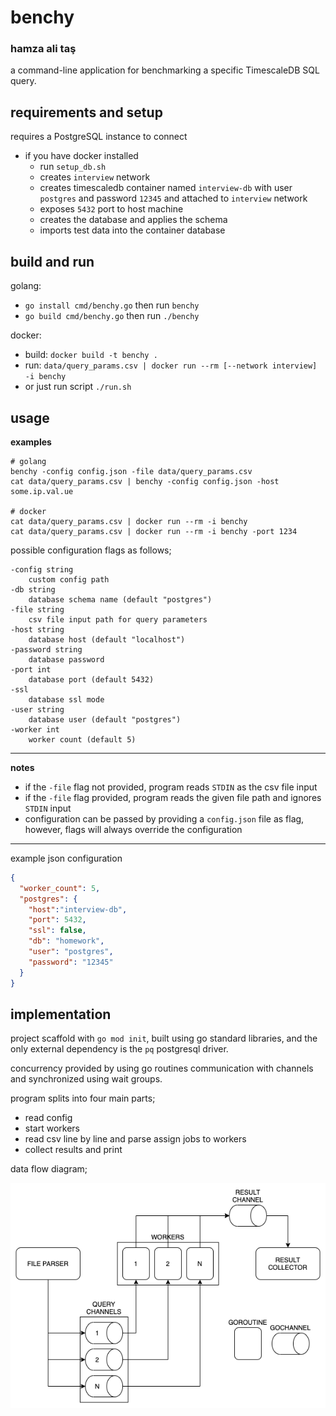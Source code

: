 # benchy
### hamza ali taş

a command-line application for benchmarking  a specific TimescaleDB SQL query. 

## requirements and setup
requires a PostgreSQL instance to connect

- if you have docker installed
    - run `setup_db.sh`
    - creates `interview` network
    - creates timescaledb container named `interview-db` with user `postgres` and password `12345` and attached to `interview` network  
    - exposes `5432` port to host machine
    - creates the database and applies the schema
    - imports test data into the container database 
 
## build and run
golang:
- `go install cmd/benchy.go` then run `benchy`
- `go build cmd/benchy.go` then run `./benchy`
 
docker: 
- build: `docker build -t benchy .`
- run: `data/query_params.csv | docker run --rm [--network interview] -i benchy`
- or just run script `./run.sh`

## usage

**examples**

```shell script
# golang
benchy -config config.json -file data/query_params.csv
cat data/query_params.csv | benchy -config config.json -host some.ip.val.ue

# docker
cat data/query_params.csv | docker run --rm -i benchy
cat data/query_params.csv | docker run --rm -i benchy -port 1234 
```

possible configuration flags as follows;
```
-config string
    custom config path
-db string
    database schema name (default "postgres")
-file string
    csv file input path for query parameters
-host string
    database host (default "localhost")
-password string
    database password
-port int
    database port (default 5432)
-ssl
    database ssl mode
-user string
    database user (default "postgres")
-worker int
    worker count (default 5)
```

---

**notes**

- if the `-file` flag not provided, program reads `STDIN` as the csv file input
- if the `-file` flag provided, program reads the given file path and ignores `STDIN` input
- configuration can be passed by providing a `config.json` file as flag, however, flags will always override the configuration

---

example json configuration 
```json
{
  "worker_count": 5,
  "postgres": {
    "host":"interview-db",
    "port": 5432,
    "ssl": false,
    "db": "homework",
    "user": "postgres",
    "password": "12345"
  }
}
```

## implementation

project scaffold with `go mod init`, built using go standard libraries, and the only external dependency is the `pq` postgresql driver.

concurrency provided by using go routines communication with channels and synchronized using wait groups.

program splits into four main parts;
- read config
- start workers
- read csv line by line and parse assign jobs to workers
- collect results and print

data flow diagram;

![Project Structure](docs/project.png)